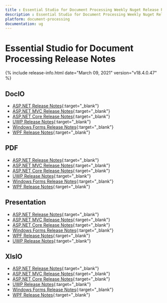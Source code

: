 ```yaml
---
title : Essential Studio for Document Processing Weekly Nuget Release Release Notes  
description : Essential Studio for Document Processing Weekly Nuget Release Release Notes  
platform: document-processing
documentation: ug
---
```


# Essential Studio for Document Processing  Release Notes  

{% include release-info.html date="March 09, 2021" version="v18.4.0.47" %} 

## DocIO

* [ASP.NET Release Notes](/aspnet/release-notes/v18.4.0.47#docio){:target="_blank"}
* [ASP.NET MVC Release Notes](/aspnetmvc/release-notes/v18.4.0.47#docio){:target="_blank"}
* [ASP.NET Core Release Notes](/aspnet-core/release-notes/v18.4.0.47#docio){:target="_blank"}
* [UWP Release Notes](/uwp/release-notes/v18.4.0.47#docio){:target="_blank"}
* [Windows Forms Release Notes](/windowsforms/release-notes/v18.4.0.47#docio){:target="_blank"}
* [WPF Release Notes](/wpf/release-notes/v18.4.0.47#docio){:target="_blank"}


## PDF

* [ASP.NET Release Notes](/aspnet/release-notes/v18.4.0.47#pdf){:target="_blank"}
* [ASP.NET MVC Release Notes](/aspnetmvc/release-notes/v18.4.0.47#pdf){:target="_blank"}
* [ASP.NET Core Release Notes](/aspnet-core/release-notes/v18.4.0.47#pdf){:target="_blank"}
* [UWP Release Notes](/uwp/release-notes/v18.4.0.47#pdf){:target="_blank"}
* [Windows Forms Release Notes](/windowsforms/release-notes/v18.4.0.47#pdf){:target="_blank"}
* [WPF Release Notes](/wpf/release-notes/v18.4.0.47#pdf){:target="_blank"}


## Presentation

* [ASP.NET Release Notes](/aspnet/release-notes/v18.4.0.47#presentation){:target="_blank"}
* [ASP.NET MVC Release Notes](/aspnetmvc/release-notes/v18.4.0.47#presentation){:target="_blank"}
* [ASP.NET Core Release Notes](/aspnet-core/release-notes/v18.4.0.47#presentation){:target="_blank"}
* [Windows Forms Release Notes](/windowsforms/release-notes/v18.4.0.47#presentation){:target="_blank"}
* [WPF Release Notes](/wpf/release-notes/v18.4.0.47#presentation){:target="_blank"}
* [UWP Release Notes](/uwp/release-notes/v18.4.0.47#presentation){:target="_blank"}


## XlsIO

* [ASP.NET Release Notes](/aspnet/release-notes/v18.4.0.47#xlsio){:target="_blank"}
* [ASP.NET MVC Release Notes](/aspnetmvc/release-notes/v18.4.0.47#xlsio){:target="_blank"}
* [ASP.NET Core Release Notes](/aspnet-core/release-notes/v18.4.0.47#xlsio){:target="_blank"}
* [UWP Release Notes](/uwp/release-notes/v18.4.0.47#xlsio){:target="_blank"}
* [Windows Forms Release Notes](/windowsforms/release-notes/v18.4.0.47#xlsio){:target="_blank"}
* [WPF Release Notes](/wpf/release-notes/v18.4.0.47#xlsio){:target="_blank"}